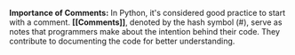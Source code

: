 **Importance of Comments:** In Python, it's considered good practice to start with a comment. **[[Comments]]**, denoted by the hash symbol (#), serve as notes that programmers make about the intention behind their code. They contribute to documenting the code for better understanding.